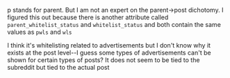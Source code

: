 p stands for parent. But I am not an expert on the parent->post dichotomy. I figured this out because there is another attribute called `parent_whitelist_status` and `whitelist_status` and both contain the same values as `pwls` and `wls`

I think it's whitelisting related to advertisements but I don't know why it exists at the post level--I guess some types of advertisements can't be shown for certain types of posts? It does not seem to be tied to the subreddit but tied to the actual post
